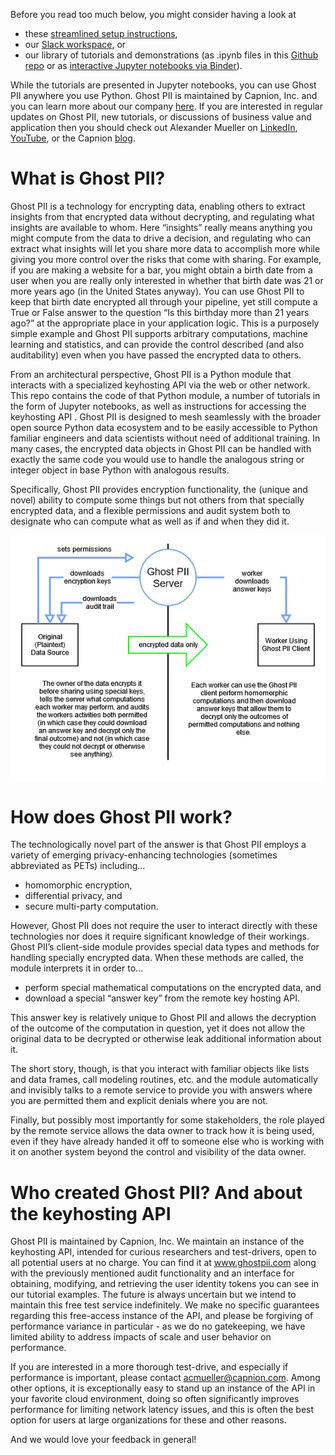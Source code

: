 Before you read too much below, you might consider having a look at 
- these [streamlined setup instructions](https://github.com/capnion/ghostpii_client/blob/main/SETUP.md), 
- our [Slack workspace](https://join.slack.com/t/ghostpii/shared_invite/zt-1bkub2k10-aPrBYOowvyxwJehcdePmAw), or
- our library of tutorials and demonstrations (as .ipynb files in this [Github repo](https://github.com/capnion/ghostpii_demos) or as [interactive Jupyter notebooks via Binder](https://mybinder.org/v2/gh/capnion/ghostpii_demos/main)).

While the tutorials are presented in Jupyter notebooks, you can use Ghost PII anywhere you use Python.  Ghost PII is maintained by Capnion, Inc. and you can learn more about our company [here](https://www.capnion.com).  If you are interested in regular updates on Ghost PII, new tutorials, or discussions of business value and application then you should check out Alexander Mueller on [LinkedIn](https://www.linkedin.com/in/alexander-c-mueller-phd-0272a6108/), [YouTube](https://www.youtube.com/channel/UCBoNwoccEVg0S5IsYPNHtBg), or the Capnion [blog](https://www.capnion.com/blog).

# What is Ghost PII?

Ghost PII is a technology for encrypting data, enabling others to extract insights from that encrypted data without decrypting, and regulating what insights are available to whom.  Here “insights” really means anything you might compute from the data to drive a decision, and regulating who can extract what insights will let you share more data to accomplish more while giving you more control over the risks that come with sharing.  For example, if you are making a website for a bar, you might obtain a birth date from a user when you are really only interested in whether that birth date was 21 or more years ago (in the United States anyway).  You can use Ghost PII to keep that birth date encrypted all through your pipeline, yet still compute a True or False answer to the question “Is this birthday more than 21 years ago?” at the appropriate place in your application logic.  This is a purposely simple example and Ghost PII supports arbitrary computations, machine learning and statistics, and can provide the control described (and also auditability) even when you have passed the encrypted data to others.

From an architectural perspective, Ghost PII is a Python module that interacts with a specialized keyhosting API via the web or other network.  This repo contains the code of that Python module, a number of tutorials in the form of Jupyter notebooks, as well as instructions for accessing the keyhosting API .  Ghost PII is designed to mesh seamlessly with the broader open source Python data ecosystem and to be easily accessible to Python familiar engineers and data scientists without need of additional training.  In many cases, the encrypted data objects in Ghost PII can be handled with exactly the same code you would use to handle the analogous string or integer object in base Python with analogous results.

Specifically, Ghost PII provides encryption functionality, the (unique and novel) ability to compute some things but not others from that specially encrypted data, and a flexible permissions and audit system both to designate who can compute what as well as if and when they did it.

<p align="center">
  <img src="https://github.com/capnion/ghostpii_client/blob/main/github.png">
</p>

# How does Ghost PII work?

The technologically novel part of the answer is that Ghost PII employs a variety of emerging privacy-enhancing technologies (sometimes abbreviated as PETs) including… 
- homomorphic encryption,
- differential privacy, and
- secure multi-party computation.

However, Ghost PII does not require the user to interact directly with these technologies nor does it require significant knowledge of their workings.  Ghost PII’s client-side module provides special data types and methods for handling specially encrypted data.  When these methods are called, the module interprets it in order to…
- perform special mathematical computations on the encrypted data, and
- download a special “answer key” from the remote key hosting API.

This answer key is relatively unique to Ghost PII and allows the decryption of the outcome of the computation in question, yet it does not allow the original data to be decrypted or otherwise leak additional information about it. 

The short story, though, is that you interact with familiar objects like lists and data frames, call modeling routines, etc. and the module automatically and invisibly talks to a remote service to provide you with answers where you are permitted them and explicit denials where you are not.

Finally, but possibly most importantly for some stakeholders, the role played by the remote service allows the data owner to track how it is being used, even if they have already handed it off to someone else who is working with it on another system beyond the control and visibility of the data owner.

# Who created Ghost PII?  And about the keyhosting API

Ghost PII is maintained by Capnion, Inc.  We maintain an instance of the keyhosting API, intended for curious researchers and test-drivers, open to all potential users at no charge.  You can find it at www.ghostpii.com along with the previously mentioned audit functionality and an interface for obtaining, modifying, and retrieving the user identity tokens you can see in our tutorial examples.  The future is always uncertain but we intend to maintain this free test service indefinitely.  We make no specific guarantees regarding this free-access instance of the API, and please be forgiving of performance variance in particular - as we do no gatekeeping, we have limited ability to address impacts of scale and user behavior on performance.  

If you are interested in a more thorough test-drive, and especially if performance is important, please contact acmueller@capnion.com.   Among other options, it is exceptionally easy to stand up an instance of the API in your favorite cloud environment, doing so often significantly improves performance for limiting network latency issues, and this is often the best option for users at large organizations for these and other reasons. 

And we would love your feedback in general!
